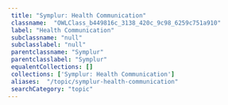 ```yaml
--- 
 title: "Symplur: Health Communication" 
 classname:  "OWLClass_b449816c_3138_420c_9c98_6259c751a910" 
 label: "Health Communication" 
 subclassname: "null" 
 subclasslabel: "null" 
 parentclassname: "Symplur" 
 parentclasslabel: "Symplur" 
 equalentCollections: [] 
 collections: ['Symplur: Health Communication']
 aliases:  "/topic/symplur-health-communication"  
 searchCategory: "topic" 
---
```

